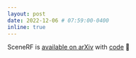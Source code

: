 ```yaml
---
layout: post
date: 2022-12-06 # 07:59:00-0400
inline: true
---
```


SceneRF is [available on arXiv](https://arxiv.org/abs/2212.02501) with [code](https://astra-vision.github.io/SceneRF/)  :page_with_curl:
